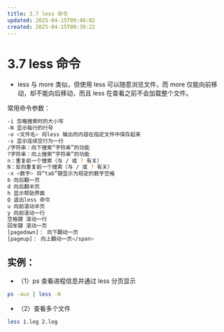 ```yaml
---
title: 3.7 less 命令
updated: 2025-04-15T09:40:02
created: 2025-04-15T09:39:22
---
```


# 3.7 less 命令

- less 与 more 类似，但使用 less 可以随意浏览文件，而 more 仅能向前移动，却不能向后移动，而且 less 在查看之前不会加载整个文件。

常用命令参数：
```bash
-i 忽略搜索时的大小写  
-N 显示每行的行号  
-o <文件名> 将less 输出的内容在指定文件中保存起来  
-s 显示连续空行为一行  
/字符串：向下搜索“字符串”的功能  
?字符串：向上搜索“字符串”的功能  
n：重复前一个搜索（与 / 或 ? 有关）  
N：反向重复前一个搜索（与 / 或 ? 有关）  
-x <数字> 将“tab”键显示为规定的数字空格  
b 向后翻一页  
d 向后翻半页  
h 显示帮助界面  
Q 退出less 命令  
u 向前滚动半页  
y 向前滚动一行  
空格键 滚动一行  
回车键 滚动一页  
[pagedown]： 向下翻动一页  
[pageup]： 向上翻动一页</span>
```
## 实例：
- （1）ps 查看进程信息并通过 less 分页显示
```bash
ps -aux | less -N
```
- （2）查看多个文件
```bash
less 1.log 2.log
```
